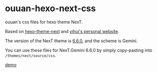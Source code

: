 # ouuan-hexo-next-css
ouuan's css files for hexo theme NexT.

Based on [hexo-theme-next](https://github.com/theme-next/hexo-theme-next) and [yihui's personal website](https://github.com/rbind/yihui).

The version of the NexT theme is [6.6.0](https://github.com/theme-next/hexo-theme-next/tree/5d677f45709457dcf6c6473eba2eee7ff7966f66), and the scheme is Gemini.

You can use these files for NexT.Gemini 6.6.0 by simply copy-pasting into `/themes/next/source/css`.

[demo](https://ouuan.github.io)